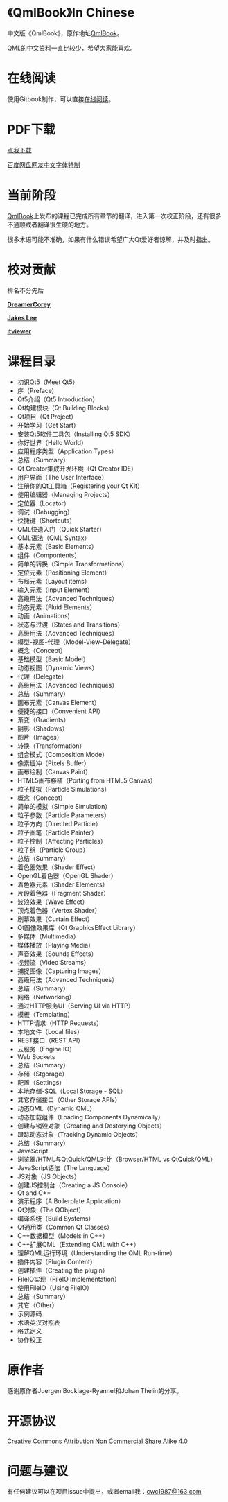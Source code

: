 # 《QmlBook》In Chinese

中文版《QmlBook》，原作地址[QmlBook](http://qmlbook.github.io/index.html)。

QML的中文资料一直比较少，希望大家能喜欢。

# 在线阅读

使用Gitbook制作，可以直接[在线阅读](http://cwc1987.gitbooks.io/qmlbook-in-chinese/content/)。

# PDF下载

[点我下载](https://www.gitbook.com/download/pdf/book/cwc1987/qmlbook-in-chinese)

[百度网盘网友中文字体特制](http://pan.baidu.com/s/1dDnqMXV)

# 当前阶段

[QmlBook](http://qmlbook.github.io/index.html)上发布的课程已完成所有章节的翻译，进入第一次校正阶段，还有很多不通顺或者翻译很生硬的地方。

很多术语可能不准确，如果有什么错误希望广大Qt爱好者谅解，并及时指出。

# 校对贡献

排名不分先后

[**DreamerCorey**](https://github.com/DreamerCorey)

[**Jakes Lee**](https://github.com/jakeslee)

[**itviewer**](https://github.com/itviewer)


# 课程目录

* 初识Qt5（Meet Qt5）
 * 序（Preface)
 * Qt5介绍（Qt5 Introduction）
 * Qt构建模块（Qt Building Blocks）
 * Qt项目（Qt Project）
* 开始学习（Get Start）
 * 安装Qt5软件工具包（Installing Qt5 SDK）
 * 你好世界（Hello World）
 * 应用程序类型（Application Types）
 * 总结（Summary）
* Qt Creator集成开发环境（Qt Creator IDE）
 * 用户界面（The User Interface）
 * 注册你的Qt工具箱（Registering your Qt Kit）
 * 使用编辑器（Managing Projects）
 * 定位器（Locator）
 * 调试（Debugging）
 * 快捷键（Shortcuts）
* QML快速入门（Quick Starter）
 * QML语法（QML Syntax）
 * 基本元素（Basic Elements）
 * 组件（Compontents）
 * 简单的转换（Simple Transformations）
 * 定位元素（Positioning Element）
 * 布局元素（Layout items）
 * 输入元素（Input Element）
 * 高级用法（Advanced Techniques）
* 动态元素（Fluid Elements）
 * 动画（Animations)
 * 状态与过渡（States and Transitions）
 * 高级用法（Advanced Techniques）
* 模型-视图-代理（Model-View-Delegate）
 * 概念（Concept）
 * 基础模型（Basic Model）
 * 动态视图（Dynamic Views）
 * 代理（Delegate）
 * 高级用法（Advanced Techniques）
 * 总结（Summary）
* 画布元素（Canvas Element）
 * 便捷的接口（Convenient API）
 * 渐变（Gradients）
 * 阴影（Shadows）
 * 图片（Images）
 * 转换（Transformation）
 * 组合模式（Composition Mode）
 * 像素缓冲（Pixels Buffer）
 * 画布绘制（Canvas Paint）
 * HTML5画布移植（Porting from HTML5 Canvas）
* 粒子模拟（Particle Simulations）
 * 概念（Concept）
 * 简单的模拟（Simple Simulation）
 * 粒子参数（Particle Parameters）
 * 粒子方向（Directed Particle）
 * 粒子画笔（Particle Painter）
 * 粒子控制（Affecting Particles）
 * 粒子组（Particle Group）
 * 总结（Summary）
* 着色器效果（Shader Effect）
 * OpenGL着色器（OpenGL Shader）
 * 着色器元素（Shader Elements）
 * 片段着色器（Fragment Shader）
 * 波浪效果（Wave Effect）
 * 顶点着色器（Vertex Shader）
 * 剧幕效果（Curtain Effect）
 * Qt图像效果库（Qt GraphicsEffect Library）
* 多媒体（Multimedia）
 * 媒体播放（Playing Media）
 * 声音效果（Sounds Effects）
 * 视频流（Video Streams）
 * 捕捉图像（Capturing Images）
 * 高级用法（Advanced Techniques）
 * 总结（Summary）
* 网络（Networking）
 * 通过HTTP服务UI（Serving UI via HTTP）
 * 模板（Templating）
 * HTTP请求（HTTP Requests）
 * 本地文件（Local files）
 * REST接口（REST API）
 * 云服务（Engine IO）
 * Web Sockets
 * 总结（Summary）
* 存储（Stgorage）
 * 配置（Settings）
 * 本地存储-SQL（Local Storage - SQL）
 * 其它存储接口（Other Storage APIs）
* 动态QML（Dynamic QML）
 * 动态加载组件（Loading Components Dynamically）
 * 创建与销毁对象（Creating and Destorying Objects）
 * 跟踪动态对象（Tracking Dynamic Objects）
 * 总结（Summary）
* JavaScript
 * 浏览器/HTML与QtQuick/QML对比（Browser/HTML vs QtQuick/QML）
 * JavaScript语法（The Language）
 * JS对象（JS Objects）
 * 创建JS控制台（Creating a JS Console）
* Qt and C++
 * 演示程序（A Boilerplate Application）
 * Qt对象（The QObject）
 * 编译系统（Build Systems）
 * Qt通用类（Common Qt Classes）
 * C++数据模型（Models in C++）
* C++扩展QML（Extending QML with C++）
 * 理解QML运行环境（Understanding the QML Run-time）
 * 插件内容（Plugin Content）
 * 创建插件（Creating the plugin）
 * FileIO实现（FileIO Implementation）
 * 使用FileIO（Using FileIO）
 * 总结（Summary）
* 其它（Other）
 * 示例源码
 * 术语英汉对照表
 * 格式定义
 * 协作校正

# 原作者

感谢原作者Juergen Bocklage-Ryannel和Johan Thelin的分享。

# 开源协议

[Creative Commons Attribution Non Commercial Share Alike 4.0](http://creativecommons.org/licenses/by-nc/4.0)

# 问题与建议

有任何建议可以在项目issue中提出，或者email我：cwc1987@163.com

